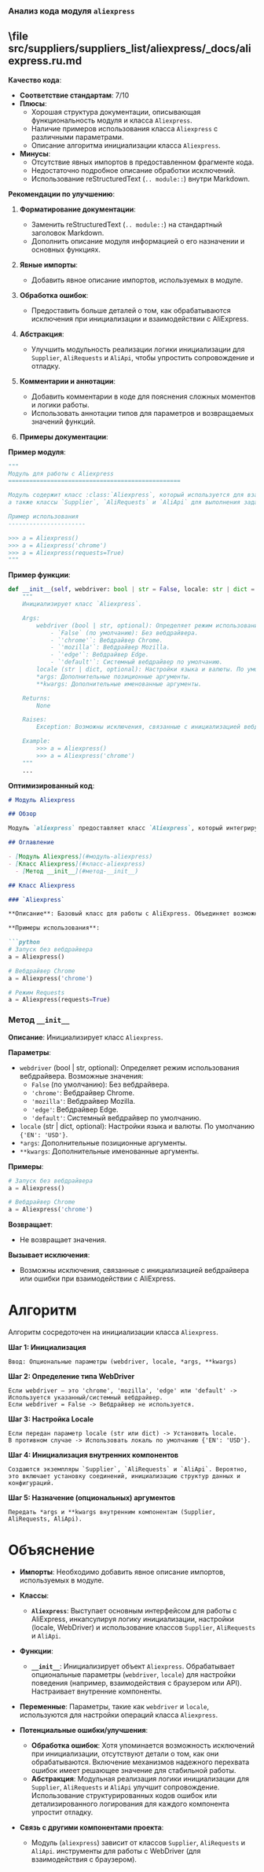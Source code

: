 ### **Анализ кода модуля `aliexpress`**

## \file src/suppliers/suppliers_list/aliexpress/_docs/aliexpress.ru.md

**Качество кода**:
- **Соответствие стандартам**: 7/10
- **Плюсы**:
  - Хорошая структура документации, описывающая функциональность модуля и класса `Aliexpress`.
  - Наличие примеров использования класса `Aliexpress` с различными параметрами.
  - Описание алгоритма инициализации класса `Aliexpress`.
- **Минусы**:
  - Отсутствие явных импортов в предоставленном фрагменте кода.
  - Недостаточно подробное описание обработки исключений.
  - Использование reStructuredText (`.. module::`) внутри Markdown.

**Рекомендации по улучшению**:

1.  **Форматирование документации**:
    - Заменить reStructuredText (`.. module::`) на стандартный заголовок Markdown.
    - Дополнить описание модуля информацией о его назначении и основных функциях.

2.  **Явные импорты**:
    - Добавить явное описание импортов, используемых в модуле.

3.  **Обработка ошибок**:
    - Предоставить больше деталей о том, как обрабатываются исключения при инициализации и взаимодействии с AliExpress.

4.  **Абстракция**:
    - Улучшить модульность реализации логики инициализации для `Supplier`, `AliRequests` и `AliApi`, чтобы упростить сопровождение и отладку.

5.  **Комментарии и аннотации**:
    - Добавить комментарии в коде для пояснения сложных моментов и логики работы.
    - Использовать аннотации типов для параметров и возвращаемых значений функций.

6. **Примеры документации**:

**Пример модуля**:

```python
"""
Модуль для работы с Aliexpress
=================================================

Модуль содержит класс :class:`Aliexpress`, который используется для взаимодействия с AliExpress,
а также классы `Supplier`, `AliRequests` и `AliApi` для выполнения задач, связанных с парсингом и взаимодействием с API AliExpress.

Пример использования
----------------------

>>> a = Aliexpress()
>>> a = Aliexpress('chrome')
>>> a = Aliexpress(requests=True)
"""
```

**Пример функции**:

```python
def __init__(self, webdriver: bool | str = False, locale: str | dict = {'EN': 'USD'}, *args, **kwargs):
    """
    Инициализирует класс `Aliexpress`.

    Args:
        webdriver (bool | str, optional): Определяет режим использования вебдрайвера. Возможные значения:
            - `False` (по умолчанию): Без вебдрайвера.
            - `'chrome'`: Вебдрайвер Chrome.
            - `'mozilla'`: Вебдрайвер Mozilla.
            - `'edge'`: Вебдрайвер Edge.
            - `'default'`: Системный вебдрайвер по умолчанию.
        locale (str | dict, optional): Настройки языка и валюты. По умолчанию `{'EN': 'USD'}`.
        *args: Дополнительные позиционные аргументы.
        **kwargs: Дополнительные именованные аргументы.

    Returns:
        None

    Raises:
        Exception: Возможны исключения, связанные с инициализацией вебдрайвера или ошибки при взаимодействии с AliExpress.

    Example:
        >>> a = Aliexpress()
        >>> a = Aliexpress('chrome')
    """
    ...
```

**Оптимизированный код**:

```markdown
# Модуль Aliexpress

## Обзор

Модуль `aliexpress` предоставляет класс `Aliexpress`, который интегрирует функциональность из классов `Supplier`, `AliRequests` и `AliApi` для работы с AliExpress. Он предназначен для выполнения задач, связанных с парсингом и взаимодействием с API AliExpress.

## Оглавление

- [Модуль Aliexpress](#модуль-aliexpress)
- [Класс Aliexpress](#класс-aliexpress)
  - [Метод __init__](#метод-__init__)

## Класс Aliexpress

### `Aliexpress`

**Описание**: Базовый класс для работы с AliExpress. Объединяет возможности классов `Supplier`, `AliRequests` и `AliApi` для удобного взаимодействия с AliExpress.

**Примеры использования**:

```python
# Запуск без вебдрайвера
a = Aliexpress()

# Вебдрайвер Chrome
a = Aliexpress('chrome')

# Режим Requests
a = Aliexpress(requests=True)
```

### Метод `__init__`

**Описание**: Инициализирует класс `Aliexpress`.

**Параметры**:

- `webdriver` (bool | str, optional): Определяет режим использования вебдрайвера. Возможные значения:
  - `False` (по умолчанию): Без вебдрайвера.
  - `'chrome'`: Вебдрайвер Chrome.
  - `'mozilla'`: Вебдрайвер Mozilla.
  - `'edge'`: Вебдрайвер Edge.
  - `'default'`: Системный вебдрайвер по умолчанию.
- `locale` (str | dict, optional): Настройки языка и валюты. По умолчанию `{'EN': 'USD'}`.
- `*args`: Дополнительные позиционные аргументы.
- `**kwargs`: Дополнительные именованные аргументы.

**Примеры**:

```python
# Запуск без вебдрайвера
a = Aliexpress()

# Вебдрайвер Chrome
a = Aliexpress('chrome')
```

**Возвращает**:
- Не возвращает значения.

**Вызывает исключения**:
- Возможны исключения, связанные с инициализацией вебдрайвера или ошибки при взаимодействии с AliExpress.

# Алгоритм

Алгоритм сосредоточен на инициализации класса `Aliexpress`.

**Шаг 1: Инициализация**

```
Ввод: Опциональные параметры (webdriver, locale, *args, **kwargs)
```

**Шаг 2: Определение типа WebDriver**

```
Если webdriver — это 'chrome', 'mozilla', 'edge' или 'default' -> Используется указанный/системный вебдрайвер.
Если webdriver = False -> Вебдрайвер не используется.
```

**Шаг 3: Настройка Locale**

```
Если передан параметр locale (str или dict) -> Установить locale.
В противном случае -> Использовать локаль по умолчанию {'EN': 'USD'}.
```

**Шаг 4: Инициализация внутренних компонентов**

```
Создаются экземпляры `Supplier`, `AliRequests` и `AliApi`. Вероятно, это включает установку соединений, инициализацию структур данных и конфигураций.
```

**Шаг 5: Назначение (опциональных) аргументов**

```
Передать *args и **kwargs внутренним компонентам (Supplier, AliRequests, AliApi).
```

# Объяснение

* **Импорты**: Необходимо добавить явное описание импортов, используемых в модуле.

* **Классы**:
  - **`Aliexpress`**: Выступает основным интерфейсом для работы с AliExpress, инкапсулируя логику инициализации, настройки (locale, WebDriver) и использование классов `Supplier`, `AliRequests` и `AliApi`.

* **Функции**:
  - **`__init__`**: Инициализирует объект `Aliexpress`. Обрабатывает опциональные параметры (`webdriver`, `locale`) для настройки поведения (например, взаимодействия с браузером или API). Настраивает внутренние компоненты.

* **Переменные**: Параметры, такие как `webdriver` и `locale`, используются для настройки операций класса `Aliexpress`.

* **Потенциальные ошибки/улучшения**:
  - **Обработка ошибок**: Хотя упоминается возможность исключений при инициализации, отсутствуют детали о том, как они обрабатываются. Включение механизмов надежного перехвата ошибок имеет решающее значение для стабильной работы.
  - **Абстракция**: Модульная реализация логики инициализации для `Supplier`, `AliRequests` и `AliApi` улучшит сопровождение. Использование структурированных кодов ошибок или детализированного логирования для каждого компонента упростит отладку.

* **Связь с другими компонентами проекта**:
  - Модуль (`aliexpress`) зависит от классов `Supplier`, `AliRequests` и `AliApi`.
  инструменты для работы с WebDriver (для взаимодействия с браузером).